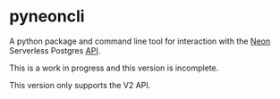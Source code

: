 # pyneoncli

A python package and command line tool for interaction with the [Neon](https://neon.tech) Serverless Postgres [API](https://api-docs.neon.tech/reference/getting-started-with-neon-api).

This is a work in progress and this version is incomplete. 

This version only supports the V2 API. 